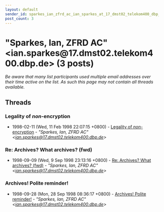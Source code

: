 ```yaml
---
layout: default
sender_id: sparkes_ian_zfrd_ac_ian_sparkes_at_17_dmst02_telekom400_dbp_de_
post_count: 3
---
```


# "Sparkes, Ian, ZFRD AC" <ian.sparkes<span>@</span>17.dmst02.telekom400.dbp.de> (3 posts)

_Be aware that many list participants used multiple email addresses over their time active on the list. As such this page may not contain all threads available._

## Threads

### Legality of *non*-encryption
+ 1998-02-11 (Wed, 11 Feb 1998 22:07:15 +0800) - [Legality of *non*-encryption](/archive/1998/02/9f442708b9f51164d90fb73119a7d379d2f2f10a0814425032bd6bee1d96e5a6) - _"Sparkes, Ian, ZFRD AC" \<ian.sparkes@17.dmst02.telekom400.dbp.de\>_

### Re: Archives? What archives? (fwd)
+ 1998-09-09 (Wed, 9 Sep 1998 23:13:16 +0800) - [Re: Archives? What archives? (fwd)](/archive/1998/09/37f662281f0f648ddcf3907d404675a17e05896d6e6e04d1fd736dc9346e5cf4) - _"Sparkes, Ian, ZFRD AC" \<ian.sparkes@17.dmst02.telekom400.dbp.de\>_

### Archives! Polite reminder!
+ 1998-09-28 (Mon, 28 Sep 1998 08:36:17 +0800) - [Archives! Polite reminder!](/archive/1998/09/0756efeeb646b2d50e92e52f789d25f5e57fc28033031d7befca31359b50cff4) - _"Sparkes, Ian, ZFRD AC" \<ian.sparkes@17.dmst02.telekom400.dbp.de\>_

